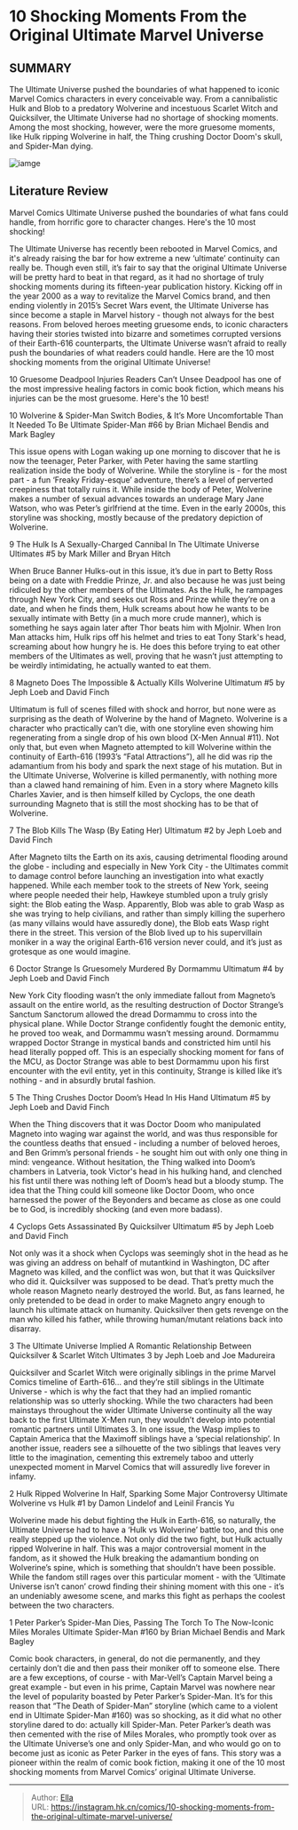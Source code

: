 # 10 Shocking Moments From the Original Ultimate Marvel Universe


## SUMMARY 


 The Ultimate Universe pushed the boundaries of what happened to iconic Marvel Comics characters in every conceivable way. 
 From a cannibalistic Hulk and Blob to a predatory Wolverine and incestuous Scarlet Witch and Quicksilver, the Ultimate Universe had no shortage of shocking moments. 
 Among the most shocking, however, were the more gruesome moments, like Hulk ripping Wolverine in half, the Thing crushing Doctor Doom&#39;s skull, and Spider-Man dying. 

![iamge](https://static1.srcdn.com/wordpress/wp-content/uploads/2023/12/10-ultimate-universe-moments.jpg)

## Literature Review

Marvel Comics Ultimate Universe pushed the boundaries of what fans could handle, from horrific gore to character changes. Here&#39;s the 10 most shocking!




The Ultimate Universe has recently been rebooted in Marvel Comics, and it&#39;s already raising the bar for how extreme a new ‘ultimate’ continuity can really be. Though even still, it’s fair to say that the original Ultimate Universe will be pretty hard to beat in that regard, as it had no shortage of truly shocking moments during its fifteen-year publication history.
Kicking off in the year 2000 as a way to revitalize the Marvel Comics brand, and then ending violently in 2015’s Secret Wars event, the Ultimate Universe has since become a staple in Marvel history - though not always for the best reasons. From beloved heroes meeting gruesome ends, to iconic characters having their stories twisted into bizarre and sometimes corrupted versions of their Earth-616 counterparts, the Ultimate Universe wasn’t afraid to really push the boundaries of what readers could handle. Here are the 10 most shocking moments from the original Ultimate Universe!
            
 
 10 Gruesome Deadpool Injuries Readers Can’t Unsee 
Deadpool has one of the most impressive healing factors in comic book fiction, which means his injuries can be the most gruesome. Here&#39;s the 10 best! 












 








 10  Wolverine &amp; Spider-Man Switch Bodies, &amp; It’s More Uncomfortable Than It Needed To Be 
Ultimate Spider-Man #66 by Brian Michael Bendis and Mark Bagley


 







This issue opens with Logan waking up one morning to discover that he is now the teenager, Peter Parker, with Peter having the same startling realization inside the body of Wolverine. While the storyline is - for the most part - a fun ‘Freaky Friday-esque’ adventure, there’s a level of perverted creepiness that totally ruins it. While inside the body of Peter, Wolverine makes a number of sexual advances towards an underage Mary Jane Watson, who was Peter’s girlfriend at the time.
Even in the early 2000s, this storyline was shocking, mostly because of the predatory depiction of Wolverine.





 9  The Hulk Is A Sexually-Charged Cannibal In The Ultimate Universe 
Ultimates #5 by Mark Miller and Bryan Hitch


 







When Bruce Banner Hulks-out in this issue, it’s due in part to Betty Ross being on a date with Freddie Prinze, Jr. and also because he was just being ridiculed by the other members of the Ultimates. As the Hulk, he rampages through New York City, and seeks out Ross and Prinze while they’re on a date, and when he finds them, Hulk screams about how he wants to be sexually intimate with Betty (in a much more crude manner), which is something he says again later after Thor beats him with Mjolnir.
When Iron Man attacks him, Hulk rips off his helmet and tries to eat Tony Stark&#39;s head, screaming about how hungry he is. He does this before trying to eat other members of the Ultimates as well, proving that he wasn’t just attempting to be weirdly intimidating, he actually wanted to eat them.





 8  Magneto Does The Impossible &amp; Actually Kills Wolverine 
Ultimatum #5 by Jeph Loeb and David Finch
        

Ultimatum is full of scenes filled with shock and horror, but none were as surprising as the death of Wolverine by the hand of Magneto. Wolverine is a character who practically can’t die, with one storyline even showing him regenerating from a single drop of his own blood (X-Men Annual #11). Not only that, but even when Magneto attempted to kill Wolverine within the continuity of Earth-616 (1993’s “Fatal Attractions”), all he did was rip the adamantium from his body and spark the next stage of his mutation. But in the Ultimate Universe, Wolverine is killed permanently, with nothing more than a clawed hand remaining of him.
Even in a story where Magneto kills Charles Xavier, and is then himself killed by Cyclops, the one death surrounding Magneto that is still the most shocking has to be that of Wolverine.





 7  The Blob Kills The Wasp (By Eating Her) 
Ultimatum #2 by Jeph Loeb and David Finch
        

After Magneto tilts the Earth on its axis, causing detrimental flooding around the globe - including and especially in New York City - the Ultimates commit to damage control before launching an investigation into what exactly happened. While each member took to the streets of New York, seeing where people needed their help, Hawkeye stumbled upon a truly grisly sight: the Blob eating the Wasp. Apparently, Blob was able to grab Wasp as she was trying to help civilians, and rather than simply killing the superhero (as many villains would have assuredly done), the Blob eats Wasp right there in the street.
This version of the Blob lived up to his supervillain moniker in a way the original Earth-616 version never could, and it’s just as grotesque as one would imagine.





 6  Doctor Strange Is Gruesomely Murdered By Dormammu 
Ultimatum #4 by Jeph Loeb and David Finch
        

New York City flooding wasn’t the only immediate fallout from Magneto’s assault on the entire world, as the resulting destruction of Doctor Strange’s Sanctum Sanctorum allowed the dread Dormammu to cross into the physical plane. While Doctor Strange confidently fought the demonic entity, he proved too weak, and Dormammu wasn’t messing around. Dormammu wrapped Doctor Strange in mystical bands and constricted him until his head literally popped off.
This is an especially shocking moment for fans of the MCU, as Doctor Strange was able to best Dormammu upon his first encounter with the evil entity, yet in this continuity, Strange is killed like it’s nothing - and in absurdly brutal fashion.





 5  The Thing Crushes Doctor Doom’s Head In His Hand 
Ultimatum #5 by Jeph Loeb and David Finch


 







When the Thing discovers that it was Doctor Doom who manipulated Magneto into waging war against the world, and was thus responsible for the countless deaths that ensued - including a number of beloved heroes, and Ben Grimm’s personal friends - he sought him out with only one thing in mind: vengeance. Without hesitation, the Thing walked into Doom’s chambers in Latveria, took Victor&#39;s head in his hulking hand, and clenched his fist until there was nothing left of Doom’s head but a bloody stump.
The idea that the Thing could kill someone like Doctor Doom, who once harnessed the power of the Beyonders and became as close as one could be to God, is incredibly shocking (and even more badass).





 4  Cyclops Gets Assassinated By Quicksilver 
Ultimatum #5 by Jeph Loeb and David Finch
        

Not only was it a shock when Cyclops was seemingly shot in the head as he was giving an address on behalf of mutantkind in Washington, DC after Magneto was killed, and the conflict was won, but that it was Quicksilver who did it. Quicksilver was supposed to be dead. That’s pretty much the whole reason Magneto nearly destroyed the world. But, as fans learned, he only pretended to be dead in order to make Magneto angry enough to launch his ultimate attack on humanity.
Quicksilver then gets revenge on the man who killed his father, while throwing human/mutant relations back into disarray.





 3  The Ultimate Universe Implied A Romantic Relationship Between Quicksilver &amp; Scarlet Witch 
Ultimates 3 by Jeph Loeb and Joe Madureira
        

Quicksilver and Scarlet Witch were originally siblings in the prime Marvel Comics timeline of Earth-616… and they’re still siblings in the Ultimate Universe - which is why the fact that they had an implied romantic relationship was so utterly shocking. While the two characters had been mainstays throughout the wider Ultimate Universe continuity all the way back to the first Ultimate X-Men run, they wouldn’t develop into potential romantic partners until Ultimates 3.
In one issue, the Wasp implies to Captain America that the Maximoff siblings have a ‘special relationship’. In another issue, readers see a silhouette of the two siblings that leaves very little to the imagination, cementing this extremely taboo and utterly unexpected moment in Marvel Comics that will assuredly live forever in infamy.





 2  Hulk Ripped Wolverine In Half, Sparking Some Major Controversy 
Ultimate Wolverine vs Hulk #1 by Damon Lindelof and Leinil Francis Yu
        

Wolverine made his debut fighting the Hulk in Earth-616, so naturally, the Ultimate Universe had to have a ‘Hulk vs Wolverine’ battle too, and this one really stepped up the violence. Not only did the two fight, but Hulk actually ripped Wolverine in half. This was a major controversial moment in the fandom, as it showed the Hulk breaking the adamantium bonding on Wolverine’s spine, which is something that shouldn’t have been possible.
While the fandom still rages over this particular moment - with the ‘Ultimate Universe isn’t canon’ crowd finding their shining moment with this one - it’s an undeniably awesome scene, and marks this fight as perhaps the coolest between the two characters.





 1  Peter Parker’s Spider-Man Dies, Passing The Torch To The Now-Iconic Miles Morales 
Ultimate Spider-Man #160 by Brian Michael Bendis and Mark Bagley
        

Comic book characters, in general, do not die permanently, and they certainly don’t die and then pass their moniker off to someone else. There are a few exceptions, of course - with Mar-Vell’s Captain Marvel being a great example - but even in his prime, Captain Marvel was nowhere near the level of popularity boasted by Peter Parker’s Spider-Man. It’s for this reason that “The Death of Spider-Man” storyline (which came to a violent end in Ultimate Spider-Man #160) was so shocking, as it did what no other storyline dared to do: actually kill Spider-Man.
Peter Parker’s death was then cemented with the rise of Miles Morales, who promptly took over as the Ultimate Universe’s one and only Spider-Man, and who would go on to become just as iconic as Peter Parker in the eyes of fans. This story was a pioneer within the realm of comic book fiction, making it one of the 10 most shocking moments from Marvel Comics’ original Ultimate Universe.

---

> Author: [Ella](https://instagram.hk.cn/)  
> URL: https://instagram.hk.cn/comics/10-shocking-moments-from-the-original-ultimate-marvel-universe/  

